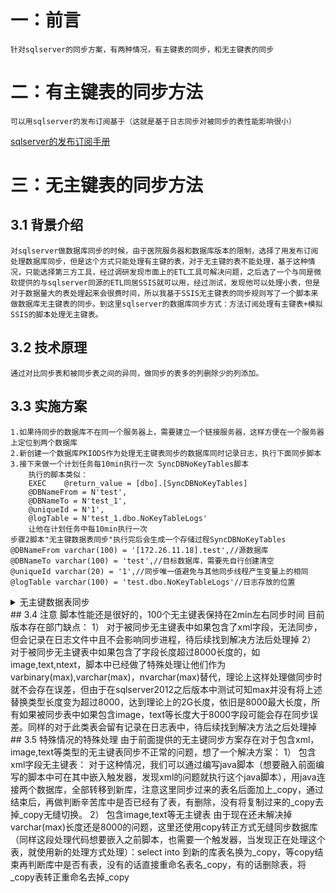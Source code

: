 # 一：前言
	针对sqlserver的同步方案，有两种情况，有主键表的同步，和无主键表的同步
# 二：有主键表的同步方法
	可以用sqlserver的发布订阅基于（这就是基于日志同步对被同步的表性能影响很小）
[sqlserver的发布订阅手册](https://www.cnblogs.com/xiaoping1993/p/8794192.html)
	
# 三：无主键表的同步方法
## 3.1 背景介绍
	对sqlserver做数据库同步的时候，由于医院服务器和数据库版本的限制，选择了用发布订阅处理数据库同步，但是这个方式只能处理有主键的表，对于无主键的表不能处理，基于这种情况，只能选择第三方工具，经过调研发现市面上的ETL工具可解决问题，之后选了一个与同是微软提供的与sqlserver同源的ETL同居SSIS就可以用，经过测试，发现他可以处理小表，但是对于数据量大的表处理起来会很费时间，所以我基于SSIS无主键表的同步规则写了一个脚本来做数据库无主键表的同步。到这里sqlserver的数据库同步方式：方法订阅处理有主键表+模拟SSIS的脚本处理无主键表。
## 3.2 技术原理
	通过对比同步表和被同步表之间的异同，做同步的表多的列删除少的列添加。
## 3.3 实施方案
	1.如果待同步的数据库不在同一个服务器上，需要建立一个链接服务器，这样方便在一个服务器上定位到两个数据库
	2.新创建一个数据库PKIODS作为处理无主键表同步的数据库同时记录日志，执行下面同步脚本
	3.接下来做一个计划任务每10min执行一次 SyncDBNoKeyTables脚本
		执行的脚本类似：
		EXEC	@return_value = [dbo].[SyncDBNoKeyTables]
		@DBNameFrom = N'test',
		@DBNameTo = N'test_1',
		@uniqueId = N'1',
		@logTable = N'test_1.dbo.NoKeyTableLogs'
		让他在计划任务中每10min执行一次
	步骤2脚本"无主键数据表同步"执行完后会生成一个存储过程SyncDBNoKeyTables
	@DBNameFrom varchar(100) = '[172.26.11.18].test',//源数据库
	@DBNameTo varchar(100) = 'test',//目标数据库，需要先自行创建清空
	@uniqueId varchar(20) = '1',//同步唯一值避免与其他同步线程产生变量上的相同	
	@logTable varchar(100) = 'test.dbo.NoKeyTableLogs'//日志存放的位置
<details>
<summary>无主键数据表同步</summary>
<pre><code>
USE [BAGL2012]
GO
/****** 
Object:  StoredProcedure [dbo].[SyncDBNoKeyTables]    
Script Date: 2019/7/31 11:09:36 
author：王吉平
******/
SET ANSI_NULLS ON
GO
SET QUOTED_IDENTIFIER ON
GO

--存储过程同步两个数据库所有无主键表
ALTER procedure [dbo].[SyncDBNoKeyTables]
@DBNameFrom varchar(100) = '[172.26.11.18].test',
@DBNameTo varchar(100) = 'test',
@uniqueId varchar(20) = '1',
@logTable varchar(100) = 'test.dbo.NoKeyTableLogs'
as
begin
--SQL查找数据库中所有没有主键的数据表脚本
--运行脚本后在消息中可能会显示下面现象中的一种：
--(2)当前数据表[数据表名]没有主键(则可方便找到没主键的数据表)
--如果指定的日志表不存在就重新创建
if not exists (select * from dbo.sysobjects where id = object_id(@logTable) and OBJECTPROPERTY(id, N'IsUserTable') =1)
	begin
		--创建这个表
		declare @createLogsql nvarchar(max) =''
		set @createLogsql = '
			CREATE TABLE '+@logTable+'(
				[id] [int] IDENTITY(1,1) NOT NULL,
				[dbFrom] [varchar](100) NULL,
				[dbTo] [varchar](100) NULL,
				[tableName] [varchar](100) NULL,
				[tableColumn] [varchar](50) NULL,
				[columnType] [varchar](50) NULL,
				[time] [datetime] NULL,
				[message] [varchar](max) NULL,
				[messageType] [int] NULL,
			 CONSTRAINT [PK_NoKeyTableLogs] PRIMARY KEY CLUSTERED 
			(
				[id] ASC
			)WITH (PAD_INDEX = OFF, STATISTICS_NORECOMPUTE = OFF, IGNORE_DUP_KEY = OFF, ALLOW_ROW_LOCKS = ON, ALLOW_PAGE_LOCKS = ON) ON [PRIMARY]
			) ON [PRIMARY] TEXTIMAGE_ON [PRIMARY]
		'
		exec(@createLogsql)
	end
	declare @insertLogsql nvarchar(max) ='insert into '+@logTable+'(dbFrom,dbTo,tableName,tableColumn,columnType,time,message,messageType) values(@dbFrom,@dbTo,@tableName,@tableColumn,@columnType,@time,@message,@messageType)'
	declare @now varchar(100) =getdate()
	exec sp_executesql @insertLogsql,N'@dbFrom varchar(100),@dbTo varchar(100),@tableName varchar(50),@tableColumn varchar(50),@columnType varchar(50),@time datetime,@message varchar(max),@messageType int',@DBNameFrom,@DBNameTo,'','','',@now,'开始同步数据库',0;
declare @sql1 nvarchar(max),@sql2 nvarchar(max)
set @sql1 = 'declare @TableName'+@uniqueId+' nvarchar(2000),@WarnMessageInner'+@uniqueId+' nvarchar(max)=''''
	declare mycursor'+@uniqueId+' cursor for select name from '+@DBNameFrom+'.dbo.SysObjects WHERE xtype=''U'' order by name
	--打开游标
	open mycursor'+@uniqueId+'
	--从游标里取出数据赋值到我们刚才声明的数据表名变量中
	fetch next from mycursor'+@uniqueId+' into @TableName'+@uniqueId+'
	while (@@fetch_status=0)
		begin 
		declare @insertLogsql'+@uniqueId+' nvarchar(max) =''insert into '+@logTable+'(dbFrom,dbTo,tableName,tableColumn,columnType,time,message,messageType) values(@dbFrom,@dbTo,@tableName,@tableColumn,@columnType,@time,@message,@messageType)''
		declare @now'+@uniqueId+' varchar(100) =getdate()
		--判断当前数据表是否存在主键
		IF NOT EXISTS (select * from '+@DBNameFrom+'.information_schema.key_column_usage where TABLE_NAME=@TableName'+@uniqueId+')
			begin
				--先判断是否备份目标表是否已存在
				declare @num'+@uniqueId+' int
				select @num'+@uniqueId+'=count(1) from '+@DBNameTo+'..sysobjects where xtype=''U'' and name =@TableName'+@uniqueId+'
				if @num'+@uniqueId+'>0 --备份表存在
					begin
						set @now'+@uniqueId+' =getdate()
						exec sp_executesql @insertLogsql'+@uniqueId+',N''@dbFrom varchar(100),@dbTo varchar(100),@tableName varchar(50),@tableColumn varchar(50),@columnType varchar(50),@time datetime,@message varchar(max),@messageType int'','''+@DBNameFrom+''','''+@DBNameTo+''',@TableName'+@uniqueId+','''','''',@now'+@uniqueId+',''开始同步数据表...'',0;
						--处理没有主键表，找到其所有列 
						--定义游标遍历查询的列集合
						declare myColumnCursor'+@uniqueId+' cursor for select column_name,DATA_TYPE,CHARACTER_MAXIMUM_LENGTH from '+@DBNameFrom+'.information_schema.columns where table_name=@TableName'+@uniqueId+'
						--定义列信息变量
						declare @name'+@uniqueId+' varchar(50),@type'+@uniqueId+' varchar(50),@length'+@uniqueId+' varchar(10)
						--定义同步脚本字符串中需要的组合列字符串
						declare @sync1'+@uniqueId+' varchar(max)='''',@sync2'+@uniqueId+' varchar(max)='''',@sync3'+@uniqueId+' varchar(max)='''',@sync4'+@uniqueId+' varchar(max)='''',@sync5'+@uniqueId+' varchar(max)='''',@sync6'+@uniqueId+' varchar(max)='''',@sync7'+@uniqueId+' varchar(max)='''',@sync8'+@uniqueId+' varchar(max)='''',@sync9'+@uniqueId+' varchar(max)='''',@sync10'+@uniqueId+' varchar(max)='''',@sync11'+@uniqueId+' varchar(max)='''',@sync12'+@uniqueId+' varchar(max)='''',@sync13'+@uniqueId+' varchar(max)='''',@sync14'+@uniqueId+' varchar(max)='''',@sync15'+@uniqueId+' varchar(max)=''''
						--定义一个变量0：表示字段类型非Text.Ntext,image;1:表示是的
						declare @isTextImageType'+@uniqueId+' int =0
						--打开列游标
						open myColumnCursor'+@uniqueId+'
						--从游标中取出数据赋值到三个列信息变量中
						fetch next from myColumnCursor'+@uniqueId+' into @name'+@uniqueId+',@type'+@uniqueId+',@length'+@uniqueId+'
						while (@@fetch_status=0)
							begin
								--重新复制数据类型@type
								set @isTextImageType'+@uniqueId+'=0
								if @length'+@uniqueId+'=-1
									begin
										set @type'+@uniqueId+'=@type'+@uniqueId+'+''(max)''
									end
								if @length'+@uniqueId+'>0 and @length'+@uniqueId+'<=8000
									begin
										set @type'+@uniqueId+'=@type'+@uniqueId+'+''(''+@length'+@uniqueId+'+'')''
									end
								if @type'+@uniqueId+'=''image''
									begin
										set @type'+@uniqueId+' = ''varbinary(max)''
										set @isTextImageType'+@uniqueId+'=1
									end
								if @type'+@uniqueId+'=''ntext''
									begin
										set @type'+@uniqueId+' = ''nvarchar(max)''
										set @isTextImageType'+@uniqueId+'=1
									end
								if @type'+@uniqueId+'=''text''
									begin
										set @type'+@uniqueId+' = ''varchar(max)''
										set @isTextImageType'+@uniqueId+'=1
									end
								--去除空格--
								set @name'+@uniqueId+'=ltrim(rtrim(@name'+@uniqueId+'))
								set @sync1'+@uniqueId+'=@sync1'+@uniqueId+'+''a.''+@name'+@uniqueId+'+'' as ''+@name'+@uniqueId+'+'',''
								if @name'+@uniqueId+'!=''timestamp''
									begin
										set @sync2'+@uniqueId+'=@sync2'+@uniqueId+'+''b.''+@name'+@uniqueId+'+'' as ''+@name'+@uniqueId+'+''Another,''
										set @sync7'+@uniqueId+'=@sync7'+@uniqueId+'+''@''+@name'+@uniqueId+'+''Another ''+ @type'+@uniqueId+'+'',''
										set @sync9'+@uniqueId+'=@sync9'+@uniqueId+'+''@''+@name'+@uniqueId+'+''Another,''
										set @sync12'+@uniqueId+'=@sync12'+@uniqueId+'+@name'+@uniqueId+'+''Another is null and ''
										if @isTextImageType'+@uniqueId+'=0
											begin
												set @sync14'+@uniqueId+'=@sync14'+@uniqueId+'+''(''+@name'+@uniqueId+'+'' is null or ''+@name'+@uniqueId+'+''=@''+@name'+@uniqueId+'+''Another) and ''
											end
									end
									else begin
										set @now'+@uniqueId+' =getdate()
										exec sp_executesql @insertLogsql'+@uniqueId+',N''@dbFrom varchar(100),@dbTo varchar(100),@tableName varchar(50),@tableColumn varchar(50),@columnType varchar(50),@time datetime,@message varchar(max),@messageType int'','''+@DBNameFrom+''','''+@DBNameTo+''',@TableName'+@uniqueId+',@name'+@uniqueId+',@type'+@uniqueId+',@now'+@uniqueId+',''表中存在timestamp类型'',1;
										set @WarnMessageInner'+@uniqueId+' = @WarnMessageInner'+@uniqueId+'+''表''+@TableName'+@uniqueId+'+''存在timestamp类型：''+@name'+@uniqueId+'+'' ''+@type'+@uniqueId+'+char(10)
									end
								set @sync8'+@uniqueId+'=@sync8'+@uniqueId+'+''@''+@name'+@uniqueId+'+'',''
								if @isTextImageType'+@uniqueId+'=0
									begin
										set @sync3'+@uniqueId+'=@sync3'+@uniqueId+'+''((a.''+@name'+@uniqueId+'+'' = b.''+@name'+@uniqueId+'+'') or (a.''+@name'+@uniqueId+'+'' is null and b.''+@name'+@uniqueId+'+'' is null))  and ''
									end
									else begin
										set @now'+@uniqueId+' =getdate()
										exec sp_executesql @insertLogsql'+@uniqueId+',N''@dbFrom varchar(100),@dbTo varchar(100),@tableName varchar(50),@tableColumn varchar(50),@columnType varchar(50),@time datetime,@message varchar(max),@messageType int'','''+@DBNameFrom+''','''+@DBNameTo+''',@TableName'+@uniqueId+',@name'+@uniqueId+',@type'+@uniqueId+',@now'+@uniqueId+',''表中存在Text,Image,NText等类型字段'',1;
										set @WarnMessageInner'+@uniqueId+' = @WarnMessageInner'+@uniqueId+'+''表''+@TableName'+@uniqueId+'+''存在Text,Image,NText等类型字段：''+@name'+@uniqueId+'+'' ''+@type'+@uniqueId+'+char(10)
									end
								set @sync4'+@uniqueId+'=@sync4'+@uniqueId+'+''a.''+@name'+@uniqueId+'+'' is null and ''
								set @sync5'+@uniqueId+'=@sync5'+@uniqueId+'+''b.''+@name'+@uniqueId+'+'' is null and ''
								set @sync6'+@uniqueId+'=@sync6'+@uniqueId+'+''@''+@name'+@uniqueId+'+'' ''+ @type'+@uniqueId+'+'',''
								set @sync13'+@uniqueId+'=@sync13'+@uniqueId+'+''@''+@name'+@uniqueId+'+'' is not null and ''
								fetch next from myColumnCursor'+@uniqueId+' into @name'+@uniqueId+',@type'+@uniqueId+',@length'+@uniqueId+'
							end
						close myColumnCursor'+@uniqueId+'
						deallocate myColumnCursor'+@uniqueId+'
						--开始拼接同步数据表字符串
						--重新处理这几个变量
						set @sync1'+@uniqueId+' = left(@sync1'+@uniqueId+',len(@sync1'+@uniqueId+')-1)
						set @sync2'+@uniqueId+' = left(@sync2'+@uniqueId+',len(@sync2'+@uniqueId+')-1)
						set @sync3'+@uniqueId+' = left(@sync3'+@uniqueId+',len(@sync3'+@uniqueId+')-4)
						set @sync4'+@uniqueId+' = left(@sync4'+@uniqueId+',len(@sync4'+@uniqueId+')-4)
						set @sync5'+@uniqueId+' = left(@sync5'+@uniqueId+',len(@sync5'+@uniqueId+')-4)
						set @sync6'+@uniqueId+' = left(@sync6'+@uniqueId+',len(@sync6'+@uniqueId+')-1)
						set @sync7'+@uniqueId+' = left(@sync7'+@uniqueId+',len(@sync7'+@uniqueId+')-1)
						set @sync8'+@uniqueId+' = left(@sync8'+@uniqueId+',len(@sync8'+@uniqueId+')-1)
						set @sync9'+@uniqueId+' = left(@sync9'+@uniqueId+',len(@sync9'+@uniqueId+')-1)
						set @sync10'+@uniqueId+' = replace(@sync4'+@uniqueId+',''a.'','''')
						set @sync11'+@uniqueId+' = replace(replace(@sync9'+@uniqueId+',''@'',''''),''Another'','''')
						set @sync12'+@uniqueId+' = left(@sync12'+@uniqueId+',len(@sync12'+@uniqueId+')-4)
						set @sync13'+@uniqueId+' = left(@sync13'+@uniqueId+',len(@sync13'+@uniqueId+')-4)
						set @sync14'+@uniqueId+' = left(@sync14'+@uniqueId+',len(@sync14'+@uniqueId+')-4)
						set @sync15'+@uniqueId+' = replace(@sync9'+@uniqueId+',''Another'','''')
						--内部执行sql语句
						exec(''
							SELECT ''+@sync1'+@uniqueId+'+'',''+@sync2'+@uniqueId+'+'' into #temp'+@uniqueId+' from '+@DBNameFrom+'.dbo.[''+@TableName'+@uniqueId+'+''] a full join '+@DBNameTo+'.dbo.[''+@TableName'+@uniqueId+'+''] b on ''+@sync3'+@uniqueId+'+'' where (''+@sync4'+@uniqueId+'+'') or (''+@sync5'+@uniqueId+'+'');
							DECLARE 
							''+@sync6'+@uniqueId+'+'',''+@sync7'+@uniqueId+'+''
							 --处理结果的变量
							DECLARE C_callInfo'+@uniqueId+' CURSOR FOR SELECT * from #temp'+@uniqueId+' where (''+@sync10'+@uniqueId+'+'') or (''+@sync12'+@uniqueId+'+'');
							OPEN C_callInfo'+@uniqueId+'
							FETCH NEXT FROM C_callInfo'+@uniqueId+' INTO  ''+@sync8'+@uniqueId+'+'',''+@sync9'+@uniqueId+'+''    --此处变量位置和查询的列要对应类型
							WHILE(@@FETCH_STATUS=0) 
							 BEGIN
							  if ''+@sync13'+@uniqueId+'+''
								begin
									--需要将这个结果列插入备份表
									insert into '+@DBNameTo+'.dbo.[''+@TableName'+@uniqueId+'+''](''+@sync11'+@uniqueId+'+'') values(''+@sync15'+@uniqueId+'+'')
								end
								else begin
									--需要在备份表中删除这一列
									delete from '+@DBNameTo+'.dbo.[''+@TableName'+@uniqueId+'+''] where ''+@sync14'+@uniqueId+'+''
								end
							  FETCH NEXT FROM C_callInfo'+@uniqueId+' INTO  ''+@sync8'+@uniqueId+'+'',''+@sync9'+@uniqueId+'+'' --下一条
							 END 
							CLOSE C_callInfo'+@uniqueId+' 
							DEALLOCATE C_callInfo'+@uniqueId+'
							drop table #temp'+@uniqueId+'
							declare @now'+@uniqueId+' varchar(100) =getdate()
							declare @insertLogsql'+@uniqueId+' nvarchar(max)=''''insert into '+@logTable+'(dbFrom,dbTo,tableName,tableColumn,columnType,time,message,messageType) values(@dbFrom,@dbTo,@tableName,@tableColumn,@columnType,@time,@message,@messageType)''''
							exec sp_executesql @insertLogsql'+@uniqueId+',N''''@dbFrom varchar(100),@dbTo varchar(100),@tableName varchar(50),@tableColumn varchar(50),@columnType varchar(50),@time datetime,@message varchar(max),@messageType int'''','''''+@DBNameFrom+''''','''''+@DBNameTo+''''',''+@TableName'+@uniqueId+'+'','''''''','''''''',@now'+@uniqueId+',''''开始同步数据表结束'''',0;
						'')
					end'
				set @sql2 = '
					else begin --备份表不存在需要重新创建同时录入数据
							set @now'+@uniqueId+' =getdate()
							exec sp_executesql @insertLogsql'+@uniqueId+',N''@dbFrom varchar(100),@dbTo varchar(100),@tableName varchar(50),@tableColumn varchar(50),@columnType varchar(50),@time datetime,@message varchar(max),@messageType int'','''+@DBNameFrom+''','''+@DBNameTo+''',@TableName'+@uniqueId+','''','''',@now'+@uniqueId+',''开始初始化表...'',0;
						print ''开始初始化表：''+@TableName'+@uniqueId+'+''....''
						declare @sqlInner11'+@uniqueId+' varchar(max) =''''
						set @sqlInner11'+@uniqueId+' = ''
							select * into '+@DBNameTo+'.dbo.[''+@TableName'+@uniqueId+'+''] from '+@DBNameFrom+'.dbo.[''+@TableName'+@uniqueId+'+'']
							declare @now'+@uniqueId+' varchar(100) =getdate()
							declare @insertLogsql'+@uniqueId+' nvarchar(max)=''''insert into '+@logTable+'(dbFrom,dbTo,tableName,tableColumn,columnType,time,message,messageType) values(@dbFrom,@dbTo,@tableName,@tableColumn,@columnType,@time,@message,@messageType)''''
							exec sp_executesql @insertLogsql'+@uniqueId+',N''''@dbFrom varchar(100),@dbTo varchar(100),@tableName varchar(50),@tableColumn varchar(50),@columnType varchar(50),@time datetime,@message varchar(max),@messageType int'''','''''+@DBNameFrom+''''','''''+@DBNameTo+''''',@TableName'+@uniqueId+','''''''','''''''',@now'+@uniqueId+',''''初始化表结束...'''',0;
							''
						begin try
							exec(@sqlInner11'+@uniqueId+')
						end try
						begin catch
							set @now'+@uniqueId+' =getdate()
							exec sp_executesql @insertLogsql'+@uniqueId+',N''@dbFrom varchar(100),@dbTo varchar(100),@tableName varchar(50),@tableColumn varchar(50),@columnType varchar(50),@time datetime,@message varchar(max),@messageType int'','''+@DBNameFrom+''','''+@DBNameTo+''',@TableName'+@uniqueId+','''','''',@now'+@uniqueId+',''+ERROR_MESSAGE()+'',0;
							set @WarnMessageInner'+@uniqueId+'=@WarnMessageInner'+@uniqueId+'+ERROR_MESSAGE()+char(10)
						end catch
					end
			end
		--用游标去取下一条记录 
		fetch next from mycursor'+@uniqueId+' into @TableName'+@uniqueId+'
	end
	--@WarnMessageInner'+@uniqueId+'--所有内部异常
	close mycursor'+@uniqueId+'
	deallocate mycursor'+@uniqueId+'
'
--exec @sql
exec (@sql1+@sql2)
--脚本代码结束
print('同步数据库'+@DBNameFrom+'结束')
end
</code></pre>
</details>
## 3.4 注意
	脚本性能还是很好的，100个无主键表保持在2min左右同步时间
	目前版本存在部门缺点：
	1）	对于被同步无主键表中如果包含了xml字段，无法同步，但会记录在日志文件中且不会影响同步进程，待后续找到解决方法后处理掉
	2）	对于被同步无主键表中如果包含了字段长度超过8000长度的，如image,text,ntext，脚本中已经做了特殊处理让他们作为varbinary(max),varchar(max)，nvarchar(max)替代，理论上这样处理做同步时就不会存在误差，但由于在sqlserver2012之后版本中测试可知max并没有将上述替换类型长度变为超过8000，达到理论上的2G长度，依旧是8000最大长度，所有如果被同步表中如果包含image，text等长度大于8000字段可能会存在同步误差。同样的对于此类表会留有记录在日志表中，待后续找到解决方法之后处理掉
## 3.5 特殊情况的特殊处理
	由于前面提供的无主键同步方案存在对于包含xml，image,text等类型的无主键表同步不正常的问题，想了一个解决方案：
	1）	包含xml字段无主键表：
	对于这种情况，我们可以通过编写java脚本（想要融入前面编写的脚本中可在其中嵌入触发器，发现xml的问题就执行这个java脚本），用java连接两个数据库，全部转移到新库，注意这里同步过来的表名后面加上_copy，通过结束后，再做判断辛苦库中是否已经有了表，有删除，没有将复制过来的_copy去掉_copy无缝切换。
	2）	包含image,text等无主键表
	由于现在还未解决掉varchar(max)长度还是8000的问题，这里还使用copy转正方式无缝同步数据库（同样这段处理代码想要嵌入之前脚本，也需要一个触发器，当发现正在处理这个表，就使用新的处理方式处理）：select into 到新的库表名换为_copy，等copy结束再判断库中是否有表，没有的话直接重命名表名_copy，有的话删除表，将_copy表转正重命名去掉_copy



	
	